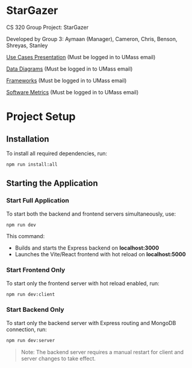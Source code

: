 # StarGazer
CS 320 Group Project: StarGazer

Developed by Group 3: Aymaan (Manager), Cameron, Chris, Benson, Shreyas, Stanley

[Use Cases Presentation](https://docs.google.com/presentation/d/1VsCRAw7tp8DvUu4wuMhJvtfo-q5XfISFpOQnA0fUDEg/) (Must be logged in to UMass email)

[Data Diagrams](https://docs.google.com/presentation/d/1UEYbFaCb2QReYIT1JbGK3377NBJICWrWq90Oeu6h8U4/edit?usp=sharing) (Must be logged in to UMass email)

[Frameworks](https://docs.google.com/document/d/1B8dZ8GH1Lf103YnrU1AM2QZsgJX9E7QHDH709AZnOsg/edit?usp=sharing) (Must be logged in to UMass email)

[Software Metrics](https://drive.google.com/drive/folders/13xDGG2UANGKH746DA_j6Fg8lq9CqjAPp?usp=sharing) (Must be logged in to UMass email)

# Project Setup

## Installation

To install all required dependencies, run:
```bash
npm run install:all
```

## Starting the Application

### Start Full Application

To start both the backend and frontend servers simultaneously, use:
```bash
npm run dev
```
This command:
- Builds and starts the Express backend on **localhost:3000**
- Launches the Vite/React frontend with hot reload on **localhost:5000**

### Start Frontend Only

To start only the frontend server with hot reload enabled, run:
```bash
npm run dev:client
```

### Start Backend Only

To start only the backend server with Express routing and MongoDB connection, run:
```bash
npm run dev:server
```
> Note: The backend server requires a manual restart for client and server changes to take effect.